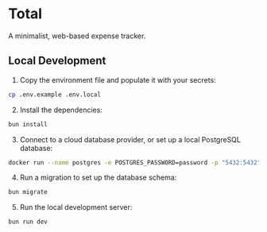 # Total

A minimalist, web-based expense tracker.

## Local Development

1. Copy the environment file and populate it with your secrets:

  ```zsh
  cp .env.example .env.local
  ```

2. Install the dependencies:

  ```zsh
  bun install
  ```

3. Connect to a cloud database provider, or set up a local PostgreSQL database:

  ```zsh
  docker run --name postgres -e POSTGRES_PASSWORD=password -p "5432:5432" postgres
  ```

4. Run a migration to set up the database schema:

  ```zsh
  bun migrate
  ```

5. Run the local development server:

  ```zsh
  bun run dev
  ```
